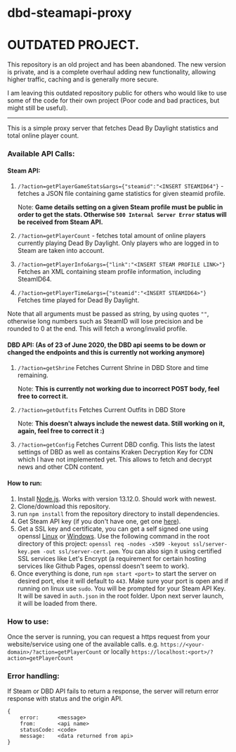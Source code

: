# dbd-steamapi-proxy

# OUTDATED PROJECT.
This repository is an old project and has been abandoned. The new version is private, and is a complete overhaul adding new functionality, allowing higher traffic, caching and is generally more secure.

I am leaving this outdated repository public for others who would like to use some of the code for their own project (Poor code and bad practices, but might still be useful).

---

This is a simple proxy server that fetches Dead By Daylight statistics and total online player count.

### Available API Calls:
#### Steam API:
1. `/?action=getPlayerGameStats&args={"steamid":"<INSERT STEAMID64"}` - fetches a JSON file containing game statistics for given steamid profile. 
    
    Note: **Game details setting on a given Steam profile must be public in order to get the stats. Otherwise `500 Internal Server Error` status will be received from Steam API.**

2. `/?action=getPlayerCount` - fetches total amount of online players currently playing Dead By Daylight. Only players who are logged in to Steam are taken into account.

3. `/?action=getPlayerInfo&args={"link":"<INSERT STEAM PROFILE LINK>"}` Fetches an XML containing steam profile information, including SteamID64.

4. `/?action=getPlayerTime&args={"steamid":"<INSERT STEAMID64>"}` Fetches time played for Dead By Daylight.

Note that all arguments must be passed as string, by using quotes `""`, otherwise long numbers such as SteamID will lose precision and be rounded to 0 at the end. This will fetch a wrong/invalid profile.

#### DBD API: (As of 23 of June 2020, the DBD api seems to be down or changed the endpoints and this is currently not working anymore)
1. `/?action=getShrine` Fetches Current Shrine in DBD Store and time remaining. 

    Note: **This is currently not working due to incorrect POST body, feel free to correct it.**

2. `/?action=getOutfits` Fetches Current Outfits in DBD Store 

    Note: **This doesn't always include the newest data. Still working on it, again, feel free to correct it :)**

3. `/?action=getConfig` Fetches Current DBD config. This lists the latest settings of DBD as well as contains Kraken Decryption Key for CDN which I have not implemented yet. This allows to fetch and decrypt news and other CDN content.
#### How to run:
1. Install [Node.js](https://nodejs.org/en/download/). Works with version 13.12.0. Should work with newest.
2. Clone/download this repository.
3. run `npm install` from the repository directory to install dependencies.
4. Get Steam API key (if you don't have one, get one [here](https://steamcommunity.com/dev/apikey)).
5. Get a SSL key and certificate, you can get a self signed one using openssl [Linux](https://www.openssl.org/source/) or [Windows](https://slproweb.com/products/Win32OpenSSL.html). Use the following command in the root directory of this project: `openssl req -nodes -x509 -keyout ssl/server-key.pem -out ssl/server-cert.pem`. You can also sign it using certified SSL services like Let's Encrypt (a requirement for certain hosting services like Github Pages, openssl doesn't seem to work).
6. Once everything is done, run `npm start <port>` to start the server on desired port, else it will default to `443`. Make sure your port is open and if running on linux use `sudo`. You will be prompted for your Steam API Key. It will be saved in `auth.json` in the root folder. Upon next server launch, it will be loaded from there.

### How to use:
Once the server is running, you can request a https request from your website/service using one of the available calls. e.g.
`https://<your-domain>/?action=getPlayerCount` or locally `https://localhost:<port>/?action=getPlayerCount`

### Error handling:
If Steam or DBD API fails to return a response, the server will return error response with status and the origin API.
```
{
    error:      <message>
    from:       <api name>
    statusCode: <code>
    message:    <data returned from api>
}
```

